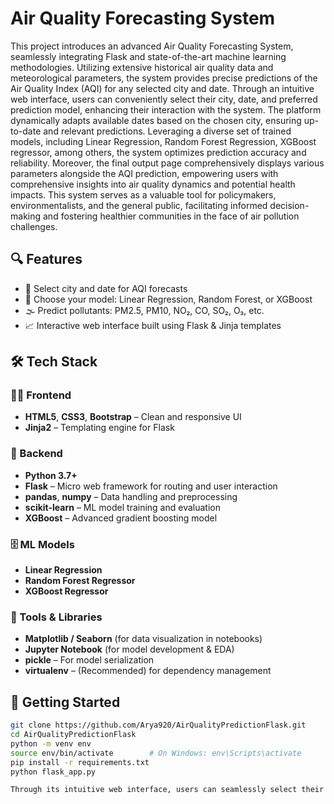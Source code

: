 # Air Quality Forecasting System


This project introduces an advanced Air Quality Forecasting System, seamlessly integrating Flask and state-of-the-art machine learning methodologies. Utilizing extensive historical air quality data and meteorological parameters, the system provides precise predictions of the Air Quality Index (AQI) for any selected city and date. Through an intuitive web interface, users can conveniently select their city, date, and preferred prediction model, enhancing their interaction with the system. The platform dynamically adapts available dates based on the chosen city, ensuring up-to-date and relevant predictions. Leveraging a diverse set of trained models, including Linear Regression, Random Forest Regression, XGBoost regressor, among others, the system optimizes prediction accuracy and reliability. Moreover, the final output page comprehensively displays various parameters alongside the AQI prediction, empowering users with comprehensive insights into air quality dynamics and potential health impacts. This system serves as a valuable tool for policymakers, environmentalists, and the general public, facilitating informed decision-making and fostering healthier communities in the face of air pollution challenges.


## 🔍 Features

- 📅 Select city and date for AQI forecasts
- 🤖 Choose your model: Linear Regression, Random Forest, or XGBoost
- 🌫️ Predict pollutants: PM2.5, PM10, NO₂, CO, SO₂, O₃, etc.
- 📈 Interactive web interface built using Flask & Jinja templates



## 🛠️ Tech Stack

### 👨‍💻 Frontend
- **HTML5**, **CSS3**, **Bootstrap** – Clean and responsive UI
- **Jinja2** – Templating engine for Flask

### 🧠 Backend
- **Python 3.7+**
- **Flask** – Micro web framework for routing and user interaction
- **pandas**, **numpy** – Data handling and preprocessing
- **scikit-learn** – ML model training and evaluation
- **XGBoost** – Advanced gradient boosting model

### 🗄️ ML Models
- **Linear Regression**
- **Random Forest Regressor**
- **XGBoost Regressor**

### 🔧 Tools & Libraries
- **Matplotlib / Seaborn** (for data visualization in notebooks)
- **Jupyter Notebook** (for model development & EDA)
- **pickle** – For model serialization
- **virtualenv** – (Recommended) for dependency management


## 🚀 Getting Started

```bash
git clone https://github.com/Arya920/AirQualityPredictionFlask.git
cd AirQualityPredictionFlask
python -m venv env
source env/bin/activate        # On Windows: env\Scripts\activate
pip install -r requirements.txt
python flask_app.py

Through its intuitive web interface, users can seamlessly select their city of interest, specify desired dates, and even choose their preferred prediction model, improving accessibility and user engagement. Beyond its technical capabilities, this project underscores the critical importance of air quality forecasting in protecting public health, preserving environmental integrity, and fostering sustainable development. By empowering policymakers, environmental advocates, researchers, and the general public with actionable information, the system catalyzes proactive interventions to mitigate the adverse effects of air pollution and promote healthier communities. Through this collaborative effort bridging technology and environmental science, we aspire to pave the way for a cleaner, greener future where the air we breathe is safe, sustainable, and conducive to well-being.

